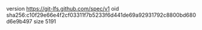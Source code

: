 version https://git-lfs.github.com/spec/v1
oid sha256:c10f29e66e4f2cf03311f7b5233f6d441de69a92931792c8800bd680d6e9b497
size 5191

